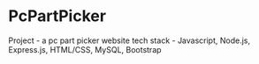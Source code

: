 # PcPartPicker
Project - a pc part picker website
tech stack -  Javascript, Node.js, Express.js, HTML/CSS, MySQL, Bootstrap
